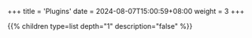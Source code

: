 +++
title = 'Plugins'
date = 2024-08-07T15:00:59+08:00
weight = 3
+++


{{% children type=list  depth="1" description="false" %}}